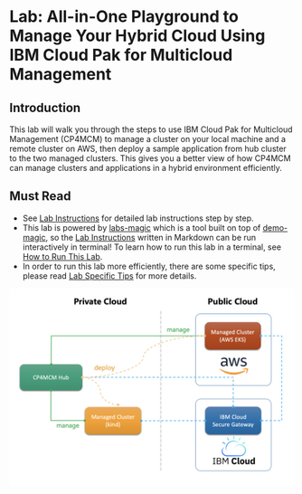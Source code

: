 # Lab: All-in-One Playground to Manage Your Hybrid Cloud Using IBM Cloud Pak for Multicloud Management

## Introduction

This lab will walk you through the steps to use IBM Cloud Pak for Multicloud Management (CP4MCM) to manage a
cluster on your local machine and a remote cluster on AWS, then deploy a sample application from hub cluster
to the two managed clusters. This gives you a better view of how CP4MCM can manage clusters and applications
in a hybrid environment efficiently.

## Must Read

* See [Lab Instructions](docs/) for detailed lab instructions step by step.
* This lab is powered by [labs-magic](https://github.com/morningspace/labs-magic) which is a tool built on top of [demo-magic](https://github.com/paxtonhare/demo-magic), so the [Lab Instructions](docs/) written in Markdown can be
run interactively in terminal! To learn how to run this lab in a terminal, see [How to Run This Lab](HOWTO.md).
* In order to run this lab more efficiently, there are some specific tips, please read [Lab Specific Tips](TIPS.md) for more details.

![Figure: The Lab Architecture](docs/images/lab-architecture.png)
